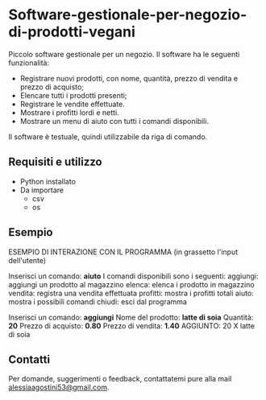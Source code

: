 # Software-gestionale-per-negozio-di-prodotti-vegani

Piccolo software gestionale per un negozio. Il software ha le seguenti funzionalità:
- Registrare nuovi prodotti, con nome, quantità, prezzo di vendita e prezzo di acquisto;
- Elencare tutti i prodotti presenti;
- Registrare le vendite effettuate.
- Mostrare i profitti lordi e netti.
- Mostrare un menu di aiuto con tutti i comandi disponibili.

Il software è testuale, quindi utilizzabile da riga di comando.


## Requisiti e utilizzo

- Python installato 
- Da importare
  - csv
  - os

## Esempio

ESEMPIO DI INTERAZIONE CON IL PROGRAMMA (in grassetto l'input dell'utente)


Inserisci un comando: **aiuto**
I comandi disponibili sono i seguenti:
aggiungi: aggiungi un prodotto al magazzino
elenca: elenca i prodotto in magazzino
vendita: registra una vendita effettuata
profitti: mostra i profitti totali
aiuto: mostra i possibili comandi
chiudi: esci dal programma


Inserisci un comando: **aggiungi**
Nome del prodotto: **latte di soia**
Quantità: **20**
Prezzo di acquisto: **0.80**
Prezzo di vendita: **1.40**
AGGIUNTO: 20 X latte di soia

## Contatti
Per domande, suggerimenti o feedback, contattatemi pure alla mail alessiaagostini53@gmail.com.
